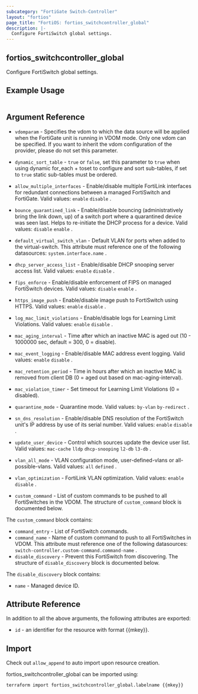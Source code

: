 ```yaml
---
subcategory: "FortiGate Switch-Controller"
layout: "fortios"
page_title: "FortiOS: fortios_switchcontroller_global"
description: |-
  Configure FortiSwitch global settings.
---
```


## fortios_switchcontroller_global
Configure FortiSwitch global settings.

## Example Usage

```hcl

```

## Argument Reference
* `vdomparam` - Specifies the vdom to which the data source will be applied when the FortiGate unit is running in VDOM mode. Only one vdom can be specified. If you want to inherit the vdom configuration of the provider, please do not set this parameter.
* `dynamic_sort_table` - `true` or `false`, set this parameter to `true` when using dynamic for_each + toset to configure and sort sub-tables, if set to `true` static sub-tables must be ordered.

* `allow_multiple_interfaces` - Enable/disable multiple FortiLink interfaces for redundant connections between a managed FortiSwitch and FortiGate. Valid values: `enable` `disable` .
* `bounce_quarantined_link` - Enable/disable bouncing (administratively bring the link down, up) of a switch port where a quarantined device was seen last. Helps to re-initiate the DHCP process for a device. Valid values: `disable` `enable` .
* `default_virtual_switch_vlan` - Default VLAN for ports when added to the virtual-switch. This attribute must reference one of the following datasources: `system.interface.name` .
* `dhcp_server_access_list` - Enable/disable DHCP snooping server access list. Valid values: `enable` `disable` .
* `fips_enforce` - Enable/disable enforcement of FIPS on managed FortiSwitch devices. Valid values: `disable` `enable` .
* `https_image_push` - Enable/disable image push to FortiSwitch using HTTPS. Valid values: `enable` `disable` .
* `log_mac_limit_violations` - Enable/disable logs for Learning Limit Violations. Valid values: `enable` `disable` .
* `mac_aging_interval` - Time after which an inactive MAC is aged out (10 - 1000000 sec, default = 300, 0 = disable).
* `mac_event_logging` - Enable/disable MAC address event logging. Valid values: `enable` `disable` .
* `mac_retention_period` - Time in hours after which an inactive MAC is removed from client DB (0 = aged out based on mac-aging-interval).
* `mac_violation_timer` - Set timeout for Learning Limit Violations (0 = disabled).
* `quarantine_mode` - Quarantine mode. Valid values: `by-vlan` `by-redirect` .
* `sn_dns_resolution` - Enable/disable DNS resolution of the FortiSwitch unit's IP address by use of its serial number. Valid values: `enable` `disable` .
* `update_user_device` - Control which sources update the device user list. Valid values: `mac-cache` `lldp` `dhcp-snooping` `l2-db` `l3-db` .
* `vlan_all_mode` - VLAN configuration mode, user-defined-vlans or all-possible-vlans. Valid values: `all` `defined` .
* `vlan_optimization` - FortiLink VLAN optimization. Valid values: `enable` `disable` .
* `custom_command` - List of custom commands to be pushed to all FortiSwitches in the VDOM. The structure of `custom_command` block is documented below.

The `custom_command` block contains:

* `command_entry` - List of FortiSwitch commands.
* `command_name` - Name of custom command to push to all FortiSwitches in VDOM. This attribute must reference one of the following datasources: `switch-controller.custom-command.command-name` .
* `disable_discovery` - Prevent this FortiSwitch from discovering. The structure of `disable_discovery` block is documented below.

The `disable_discovery` block contains:

* `name` - Managed device ID.

## Attribute Reference

In addition to all the above arguments, the following attributes are exported:
* `id` - an identifier for the resource with format {{mkey}}.

## Import

Check out `allow_append` to auto import upon resource creation.

fortios_switchcontroller_global can be imported using:
```sh
terraform import fortios_switchcontroller_global.labelname {{mkey}}
```

